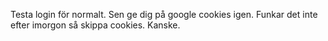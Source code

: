 Testa login för normalt. Sen ge dig på google cookies igen. Funkar det inte efter imorgon så skippa cookies. Kanske.

